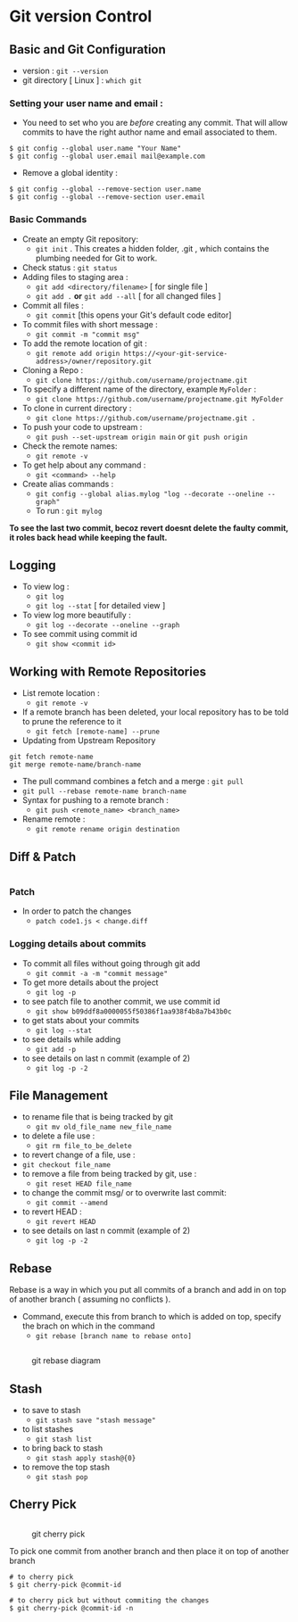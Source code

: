 # Git version Control

## Basic and Git Configuration

* version : `git --version`
* git directory \[ Linux ] : `which git`

### Setting your user name and email :

* You need to set who you are _before_ creating any commit. That will allow commits to have the right author name and email associated to them.

```
$ git config --global user.name "Your Name"
$ git config --global user.email mail@example.com
```

* Remove a global identity :

```
$ git config --global --remove-section user.name
$ git config --global --remove-section user.email
```

### Basic Commands

* Create an empty Git repository:
  * `git init` . This creates a hidden folder, .git , which contains the plumbing needed for Git to work.
* Check status : `git status`
* Adding files to staging area :
  * `git add <directory/filename>` \[ for single file ]
  * `git add .` **or** `git add --all` \[ for all changed files ]
* Commit all files :
  * `git commit` \[this opens your Git's default code editor]
* To commit files with short message :
  * `git commit -m "commit msg"`
* To add the remote location of git :
  * `git remote add origin https://<your-git-service-address>/owner/repository.git`
* Cloning a Repo :
  * `git clone https://github.com/username/projectname.git`
* To specify a different name of the directory, example `MyFolder` :
  * `git clone https://github.com/username/projectname.git MyFolder`
* To clone in current directory :
  * `git clone https://github.com/username/projectname.git .`
* To push your code to upstream :
  * `git push --set-upstream origin main` or `git push origin`
* Check the remote names:
  * `git remote -v`
* To get help about any command :
  * `git <command> --help`
* Create alias commands :
  * `git config --global alias.mylog "log --decorate --oneline --graph"`
  * To run : `git mylog`

**To see the last two commit, becoz revert doesnt delete the faulty commit, it roles back head while keeping the fault.**

## Logging

* To view log :
  * `git log`
  * `git log --stat` \[ for detailed view ]
* To view log more beautifully :
  * `git log --decorate --oneline --graph`
* To see commit using commit id
  * `git show <commit id>`

## Working with Remote Repositories

* List remote location :
  * `git remote -v`
* If a remote branch has been deleted, your local repository has to be told to prune the reference to it
  * `git fetch [remote-name] --prune`
* Updating from Upstream Repository

```
git fetch remote-name
git merge remote-name/branch-name
```

* The pull command combines a fetch and a merge : `git pull`
* `git pull --rebase remote-name branch-name`
* Syntax for pushing to a remote branch :
  * `git push <remote_name> <branch_name>`
* Rename remote :
  * `git remote rename origin destination`

## Diff & Patch

<figure><img src="../../gitbook/assets/jdbc.png" alt=""><figcaption></figcaption></figure>

### Patch

* In order to patch the changes
  * `patch code1.js < change.diff`

### Logging details about commits

* To commit all files without going through git add
  * `git commit -a -m "commit message"`
* To get more details about the project
  * `git log -p`
* to see patch file to another commit, we use commit id
  * `git show b09ddf8a0000055f50386f1aa938f4b8a7b43b0c`
* to get stats about your commits
  * `git log --stat`
* to see details while adding
  * `git add -p`
* to see details on last n commit (example of 2)
  * `git log -p -2`

## File Management

* to rename file that is being tracked by git
  * `git mv old_file_name new_file_name`
* to delete a file use :
  * `git rm file_to_be_delete`
* to revert change of a file, use :
* `git checkout file_name`
* to remove a file from being tracked by git, use :
  * `git reset HEAD file_name`
* to change the commit msg/ or to overwrite last commit:
  * `git commit --amend`
* to revert HEAD :
  * `git revert HEAD`
* to see details on last n commit (example of 2)
  * `git log -p -2`

## Rebase

Rebase is a way in which you put all commits of a branch and add in on top of another branch ( assuming no conflicts ).

* Command, execute this from branch to which is added on top, specify the brach on which in the command
  * `git rebase [branch name to rebase onto]`

<figure><img src="../../gitbook/assets/git rebase.png" alt=""><figcaption><p>git rebase diagram</p></figcaption></figure>

## Stash

* to save to stash
  * `git stash save "stash message"`
* to list stashes
  * `git stash list`
* to bring back to stash
  * `git stash apply stash@{0}`
* to remove the top stash
  * `git stash pop`

## Cherry Pick

<figure><img src="../../gitbook/assets/git cherry pick.jpg" alt=""><figcaption><p>git cherry pick</p></figcaption></figure>

To pick one commit from another branch and then place it on top of another branch

```
# to cherry pick
$ git cherry-pick @commit-id

# to cherry pick but without commiting the changes
$ git cherry-pick @commit-id -n
```
